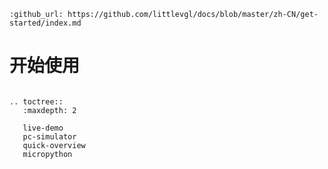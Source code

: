 ```eval_rst
:github_url: https://github.com/littlevgl/docs/blob/master/zh-CN/get-started/index.md
```
# 开始使用

```eval_rst

.. toctree::
   :maxdepth: 2

   live-demo
   pc-simulator
   quick-overview
   micropython
```

